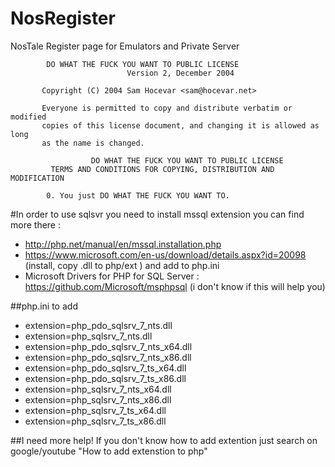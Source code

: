 # NosRegister
NosTale Register page for Emulators and Private Server

            DO WHAT THE FUCK YOU WANT TO PUBLIC LICENSE 
                              Version 2, December 2004 

           Copyright (C) 2004 Sam Hocevar <sam@hocevar.net> 

           Everyone is permitted to copy and distribute verbatim or modified 
           copies of this license document, and changing it is allowed as long 
           as the name is changed. 

                      DO WHAT THE FUCK YOU WANT TO PUBLIC LICENSE 
             TERMS AND CONDITIONS FOR COPYING, DISTRIBUTION AND MODIFICATION 

            0. You just DO WHAT THE FUCK YOU WANT TO.
            
        
#In order to use sqlsvr you need to install mssql extension you can find more there : 
* http://php.net/manual/en/mssql.installation.php
* https://www.microsoft.com/en-us/download/details.aspx?id=20098 (install, copy .dll to php/ext ) and add to php.ini
* Microsoft Drivers for PHP for SQL Server : https://github.com/Microsoft/msphpsql (i don't know if this will help you)

##php.ini to add
* extension=php_pdo_sqlsrv_7_nts.dll 
* extension=php_sqlsrv_7_nts.dll
* extension=php_pdo_sqlsrv_7_nts_x64.dll
* extension=php_pdo_sqlsrv_7_nts_x86.dll
* extension=php_pdo_sqlsrv_7_ts_x64.dll
* extension=php_pdo_sqlsrv_7_ts_x86.dll
* extension=php_sqlsrv_7_nts_x64.dll
* extension=php_sqlsrv_7_nts_x86.dll
* extension=php_sqlsrv_7_ts_x64.dll
* extension=php_sqlsrv_7_ts_x86.dll

##I need more help!
If you don't know how to add extention just search on google/youtube "How to add extenstion to php"
